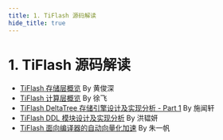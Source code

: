 ```yaml
---
title: 1. TiFlash 源码解读
hide_title: true
---
```


# 1. TiFlash 源码解读

- [TiFlash 存储层概览](1-tiflash-storage-overview.md) By 黄俊深
- [TiFlash 计算层概览](2-tiflash-compute-overview.md) By 徐飞
- [TiFlash DeltaTree 存储引擎设计及实现分析 - Part 1](tiflash-deltatree.md) By 施闻轩
- [TiFlash DDL 模块设计及实现分析](5-tiflash-ddl-module.md) By 洪韫妍
- [TiFlash 面向编译器的自动向量化加速](6-tiflash-compiler-aided-vectorization.md) By 朱一帆